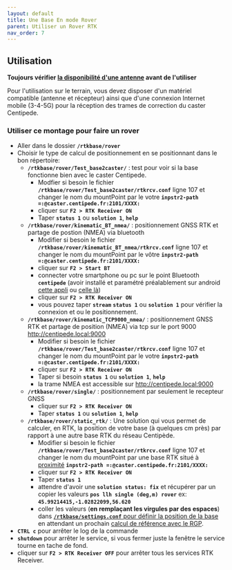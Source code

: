 ```yaml
---
layout: default
title: Une Base En mode Rover
parent: Utiliser un Rover RTK
nav_order: 7
---
```


## Utilisation

**Toujours vérifier [la disponibilité d'une antenne](https://centipede.fr) avant de l'utiliser**

Pour l'utilisation sur le terrain, vous devez disposer d'un matériel compatible (antenne et récepteur) ainsi que d'une connexion Internet mobile (3-4-5G) pour la réception des trames de correction du caster Centipede.

### Utiliser ce montage pour faire un rover

* Aller dans le dossier **```/rtkbase/rover```**
* Choisir le type de calcul de positionnement en se positionnant dans le bon répertoire:
  * **```/rtkbase/rover/Test_base2caster/```** : test pour voir si la base fonctionne bien avec le caster Centipede.
    * Modfier si besoin le fichier **```/rtkbase/rover/Test_base2caster/rtkrcv.conf```** ligne 107 et changer le nom du mountPoint par le votre **```inpstr2-path =:@caster.centipede.fr:2101/XXXX:```**
    * cliquer sur **```F2 > RTK Receiver ON```**
    * Taper **```status 1```** ou **```solution 1```**, **```help```**
  * **```/rtkbase/rover/kinematic_BT_nmea/```** : positionnement GNSS RTK et partage de postion (NMEA) via bluetooth
    * Modifier si besoin le fichier **```/rtkbase/rover/kinematic_BT_nmea/rtkrcv.conf```** ligne 107 et changer le nom du mountPoint par le vôtre **```inpstr2-path =:@caster.centipede.fr:2101/XXXX:```**
    * cliquer sur **```F2 > Start BT```** 
    * connecter votre smartphone ou pc sur le point Bluetooth **```centipede```** (avoir installé et paramétré préalablement sur android [cette appli](https://play.google.com/store/apps/details?id=de.mobilej.btgps&hl=fr) ou [celle là](https://play.google.com/store/apps/details?id=googoo.android.btgps&hl=fr))
    * cliquer sur **```F2 > RTK Receiver ON```**
    * vous pouvez taper **```stream```** **```status 1```** ou **```solution 1```** pour vérifier la connexion et ou le positionnement.
  * **```/rtkbase/rover/kinematic_TCP9000_nmea/```** : positionnement GNSS RTK et partage de position (NMEA) via tcp sur le port 9000 http://centipede.local:9000
    * Modifier si besoin le fichier **```/rtkbase/rover/Test_base2caster/rtkrcv.conf```** ligne 107 et changer le nom du mountPoint par le votre **```inpstr2-path =:@caster.centipede.fr:2101/XXXX:```**
    * cliquer sur **```F2 > RTK Receiver ON```**
    * Taper si besoin **```status 1```** ou **```solution 1```**, **```help```**
    * la trame NMEA est accessible sur http://centipede.local:9000
  * **```/rtkbase/rover/single/```** : positionnement par seulement le recepteur GNSS
    * cliquer sur **```F2 > RTK Receiver ON```**
    * Taper **```status 1```** ou **```solution 1```**, **```help```**
  * **```/rtkbase/rover/static_rtk/```** : Une solution qui vous permet de calculer, en RTK, la position de votre base (à quelques cm près) par rapport à une autre base RTK du réseau Centipède.
    * Modifier si besoin le fichier **```/rtkbase/rover/Test_base2caster/rtkrcv.conf```** ligne 107 et changer le nom du mountPoint par une base RTK situé à [proximité](https://centipede.fr) **```inpstr2-path =:@caster.centipede.fr:2101/XXXX:```**
    * cliquer sur **```F2 > RTK Receiver ON```**
    * Taper **```status 1```**
    * attendre d'avoir une **```solution status: fix```** et récupérer par un copier les valeurs **```pos llh single (deg,m) rover```** ex: **```45.99214415,-1.02822099,56.620 ```**
    * coller les valeurs (**en remplaçant les virgules par des espaces**) dans [**```/rtkbase/settings.conf```** pour définir la position de la base](https://github.com/jancelin/rtkbase/wiki/3.-Param%C3%A9trage#installation-initiale) en attendant un prochain [calcul de référence avec le RGP](https://github.com/jancelin/centipede/blob/master/docs/4_positionnement.md#43-r%C3%A9cup%C3%A9rer-les-donn%C3%A9es-du-rgp).
* **```CTRL c```**  pour arrêter le log de la commande
* **```shutdown```** pour arrêter le service, si vous fermer juste la fenêtre le service tourne en tache de fond.
* cliquer sur **```F2 > RTK Receiver OFF```** pour arrêter tous les services RTK Receiver.




